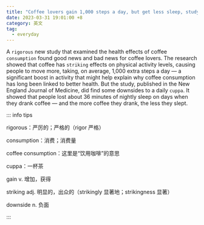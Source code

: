 ```yaml
---
title: "Coffee lovers gain 1,000 steps a day, but get less sleep, study shows"
date: 2023-03-31 19:01:00 +8
category: 英文
tag:
  - everyday
---
```


A `rigorous` new study that examined the health effects of coffee `consumption` found good news and bad news for coffee lovers. The research showed that coffee has `striking` effects on physical activity levels, causing people to move more, taking, on average, 1,000 extra steps a day — a significant boost in activity that might help explain why coffee consumption has long been linked to better health. But the study, published in the New England Journal of Medicine, did find some downsides to a daily `cuppa`. It showed that people lost about 36 minutes of nightly sleep on days when they drank coffee — and the more coffee they drank, the less they slept.

::: info tips

rigorous：严厉的；严格的（rigor 严格）

consumption：消费；消费量

coffee consumption：这里是“饮用咖啡”的意思

cuppa：一杯茶

gain v. 增加，获得

striking adj. 明显的，出众的（strikingly 显著地；strikingness 显著）

downside n. 负面

:::
